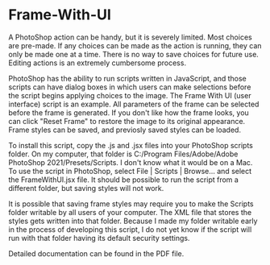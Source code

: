 # Frame-With-UI

A PhotoShop action can be handy, but it is severely limited.  Most choices are pre-made.  If any choices can be made as the action is running, they can only be made one at a time.  There is no way to save choices for future use.  Editing actions is an extremely cumbersome process.

PhotoShop has the ability to run scripts written in JavaScript, and those scripts can have dialog boxes in which users can make selections before the script begins applying choices to the image.  The Frame With UI (user interface) script is an example.  All parameters of the frame can be selected before the frame is generated.  If you don't like how the frame looks, you can click "Reset Frame" to restore the image to its original appearance.  Frame styles can be saved, and previosly saved styles can be loaded.  

To install this script, copy the .js and .jsx files into your PhotoShop scripts folder.  On my computer, that folder is C:/Program Files/Adobe/Adobe PhotoShop 2021/Presets/Scripts.  I don't know what it would be on a Mac.  To use the script in PhotoShop, select File | Scripts | Browse... and select the FrameWithUI.jsx file.  It should be possible to run the script from a different folder, but saving styles will not work.

It is possible that saving frame styles may require you to make the Scripts folder writable by all users of your computer.  The XML file that stores the styles gets written into that folder.  Because I made my folder writable early in the process of developing this script, I do not yet know if the script will run with that folder having its default security settings.

Detailed documentation can be found in the PDF file.

